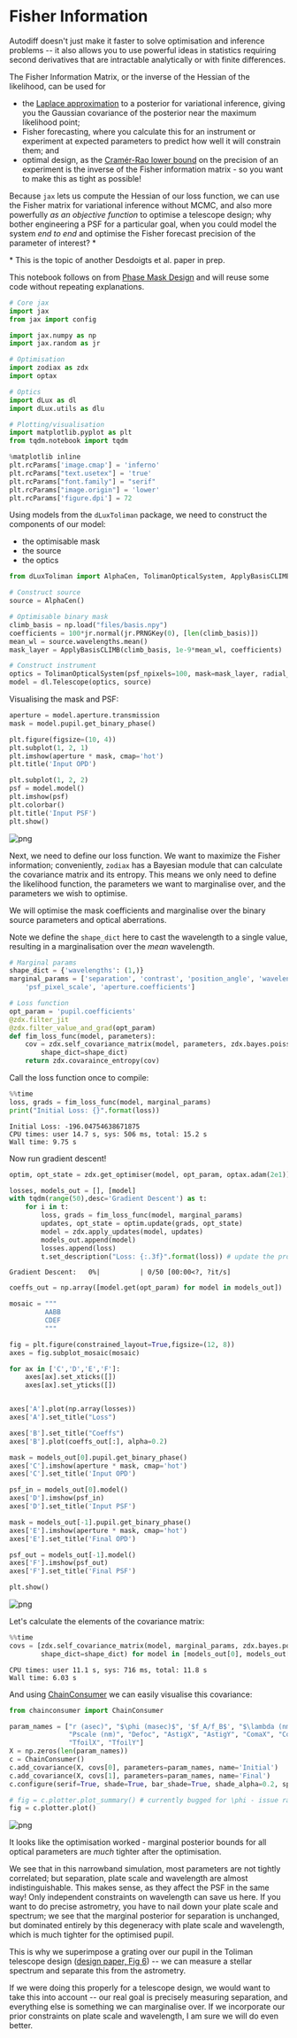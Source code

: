 # Fisher Information

Autodiff doesn't just make it faster to solve optimisation and inference problems -- it also allows you to use powerful ideas in statistics requiring second derivatives that are intractable analytically or with finite differences.

The Fisher Information Matrix, or the inverse of the Hessian of the likelihood, can be used for
- the [Laplace approximation](https://www.sciencedirect.com/topics/mathematics/laplace-approximation) to a posterior for variational inference, giving you the Gaussian covariance of the posterior near the maximum likelihood point;
- Fisher forecasting, where you calculate this for an instrument or experiment at expected parameters to predict how well it will constrain them; and
- optimal design, as the [Cramér-Rao lower bound](https://en.wikipedia.org/wiki/Cram%C3%A9r%E2%80%93Rao_bound) on the precision of an experiment is the inverse of the Fisher information matrix - so you want to make this as tight as possible!

Because `jax` lets us compute the Hessian of our loss function, we can use the Fisher matrix for variational inference without MCMC, and also more powerfully _as an objective function_ to optimise a telescope design; why bother engineering a PSF for a particular goal, when you could model the system _end to end_ and optimise the Fisher forecast precision of the parameter of interest? *

\* This is the topic of another Desdoigts et al. paper in prep.

This notebook follows on from [Phase Mask Design](designing_a_mask.md) and will reuse some code without repeating explanations.


```python
# Core jax
import jax
from jax import config

import jax.numpy as np
import jax.random as jr

# Optimisation
import zodiax as zdx
import optax

# Optics
import dLux as dl
import dLux.utils as dlu

# Plotting/visualisation
import matplotlib.pyplot as plt
from tqdm.notebook import tqdm

%matplotlib inline
plt.rcParams['image.cmap'] = 'inferno'
plt.rcParams["text.usetex"] = 'true'
plt.rcParams["font.family"] = "serif"
plt.rcParams["image.origin"] = 'lower'
plt.rcParams['figure.dpi'] = 72
```

Using models from the `dLuxToliman` package, we need to construct the components of our model:
- the optimisable mask
- the source
- the optics


```python
from dLuxToliman import AlphaCen, TolimanOpticalSystem, ApplyBasisCLIMB

# Construct source
source = AlphaCen()

# Optimisable binary mask
climb_basis = np.load("files/basis.npy")
coefficients = 100*jr.normal(jr.PRNGKey(0), [len(climb_basis)])
mean_wl = source.wavelengths.mean()
mask_layer = ApplyBasisCLIMB(climb_basis, 1e-9*mean_wl, coefficients)

# Construct instrument
optics = TolimanOpticalSystem(psf_npixels=100, mask=mask_layer, radial_orders=[2, 3])
model = dl.Telescope(optics, source)
```

Visualising the mask and PSF:


```python
aperture = model.aperture.transmission
mask = model.pupil.get_binary_phase()

plt.figure(figsize=(10, 4))
plt.subplot(1, 2, 1)
plt.imshow(aperture * mask, cmap='hot')
plt.title('Input OPD')

plt.subplot(1, 2, 2)
psf = model.model()
plt.imshow(psf)
plt.colorbar()
plt.title('Input PSF')
plt.show()
```


    
![png](fisher_information_files/fisher_information_5_0.png)
    


Next, we need to define our loss function. We want to maximize the Fisher information; conveniently, `zodiax` has a Bayesian module that can calculate the covariance matrix and its entropy. This means we only need to define the likelihood function, the parameters we want to marginalise over, and the parameters we wish to optimise.

We will optimise the mask coefficients and marginalise over the binary source parameters and optical aberrations.

Note we define the `shape_dict` here to cast the wavelength to a single value, resulting in a marginalisation over the _mean_ wavelength.


```python
# Marginal params
shape_dict = {'wavelengths': (1,)}
marginal_params = ['separation', 'contrast', 'position_angle', 'wavelengths', 
    'psf_pixel_scale', 'aperture.coefficients']

# Loss function
opt_param = 'pupil.coefficients'
@zdx.filter_jit
@zdx.filter_value_and_grad(opt_param)
def fim_loss_func(model, parameters):
    cov = zdx.self_covariance_matrix(model, parameters, zdx.bayes.poiss_loglike, 
        shape_dict=shape_dict)
    return zdx.covaraince_entropy(cov)
```

Call the loss function once to compile:


```python
%%time
loss, grads = fim_loss_func(model, marginal_params)
print("Initial Loss: {}".format(loss))
```

    Initial Loss: -196.04754638671875
    CPU times: user 14.7 s, sys: 506 ms, total: 15.2 s
    Wall time: 9.75 s


Now run gradient descent!


```python
optim, opt_state = zdx.get_optimiser(model, opt_param, optax.adam(2e1))

losses, models_out = [], [model]
with tqdm(range(50),desc='Gradient Descent') as t:
    for i in t: 
        loss, grads = fim_loss_func(model, marginal_params)
        updates, opt_state = optim.update(grads, opt_state)
        model = zdx.apply_updates(model, updates)
        models_out.append(model)
        losses.append(loss)
        t.set_description("Loss: {:.3f}".format(loss)) # update the progress bar
```


    Gradient Descent:   0%|          | 0/50 [00:00<?, ?it/s]



```python
coeffs_out = np.array([model.get(opt_param) for model in models_out])

mosaic = """
         AABB
         CDEF
         """

fig = plt.figure(constrained_layout=True,figsize=(12, 8))
axes = fig.subplot_mosaic(mosaic)

for ax in ['C','D','E','F']:
    axes[ax].set_xticks([])
    axes[ax].set_yticks([])


axes['A'].plot(np.array(losses))
axes['A'].set_title("Loss")

axes['B'].set_title("Coeffs")
axes['B'].plot(coeffs_out[:], alpha=0.2)

mask = models_out[0].pupil.get_binary_phase()
axes['C'].imshow(aperture * mask, cmap='hot')
axes['C'].set_title('Input OPD')

psf_in = models_out[0].model()
axes['D'].imshow(psf_in)
axes['D'].set_title('Input PSF')

mask = models_out[-1].pupil.get_binary_phase()
axes['E'].imshow(aperture * mask, cmap='hot')
axes['E'].set_title('Final OPD')

psf_out = models_out[-1].model()
axes['F'].imshow(psf_out)
axes['F'].set_title('Final PSF')

plt.show()
```


    
![png](fisher_information_files/fisher_information_12_0.png)
    


Let's calculate the elements of the covariance matrix:


```python
%%time
covs = [zdx.self_covariance_matrix(model, marginal_params, zdx.bayes.poiss_loglike, 
        shape_dict=shape_dict) for model in [models_out[0], models_out[-1]]]
```

    CPU times: user 11.1 s, sys: 716 ms, total: 11.8 s
    Wall time: 6.03 s


And using [ChainConsumer](https://samreay.github.io/ChainConsumer/) we can easily visualise this covariance:


```python
from chainconsumer import ChainConsumer

param_names = ["r (asec)", "$\phi (masec)$", '$f_A/f_B$', "$\lambda (nm)$",
               "Pscale (nm)", "Defoc", "AstigX", "AstigY", "ComaX", "ComaY",
               "TfoilX", "TfoilY"]
X = np.zeros(len(param_names))
c = ChainConsumer()
c.add_covariance(X, covs[0], parameters=param_names, name='Initial')
c.add_covariance(X, covs[1], parameters=param_names, name='Final')
c.configure(serif=True, shade=True, bar_shade=True, shade_alpha=0.2, spacing=1., max_ticks=3)

# fig = c.plotter.plot_summary() # currently bugged for \phi - issue raised
fig = c.plotter.plot()
```


    
![png](fisher_information_files/fisher_information_16_0.png)
    


It looks like the optimisation worked - marginal posterior bounds for all optical parameters are *much* tighter after the optimisation.

We see that in this narrowband simulation, most parameters are not tightly correlated; but separation, plate scale and wavelength are almost indistinguishable. This makes sense, as they affect the PSF in the same way! Only independent constraints on wavelength can save us here. If you want to do precise astrometry, you have to nail down your plate scale and spectrum; we see that the marginal posterior for separation is unchanged, but dominated entirely by this degeneracy with plate scale and wavelength, which is much tighter for the optimised pupil.

This is why we superimpose a grating over our pupil in the Toliman telescope design \([design paper, Fig 6](https://authors.library.caltech.edu/92050/1/107011J.pdf)\) -- we can measure a stellar spectrum and separate this from the astrometry.

If we were doing this properly for a telescope design, we would want to take this into account -- our real goal is precisely measuring separation, and everything else is something we can marginalise over. If we incorporate our prior constraints on plate scale and wavelength, I am sure we will do even better.

